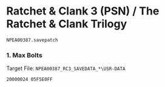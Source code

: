 #  Ratchet & Clank 3 (PSN) / The Ratchet & Clank Trilogy 

`NPEA00387.savepatch`

### 1. Max Bolts

Target File: `NPEA00387_RC3_SAVEDATA_*\USR-DATA`

```
20000024 05F5E0FF
```

